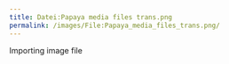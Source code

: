 ```yaml
---
title: Datei:Papaya media files trans.png
permalink: /images/File:Papaya_media_files_trans.png/
---
```


Importing image file